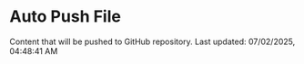 # Auto Push File

Content that will be pushed to GitHub repository.
Last updated: 07/02/2025, 04:48:41 AM